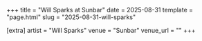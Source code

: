 +++
title = "Will Sparks at Sunbar"
date = 2025-08-31
template = "page.html"
slug = "2025-08-31-will-sparks"

[extra]
artist = "Will Sparks"
venue = "Sunbar"
venue_url = ""
+++
